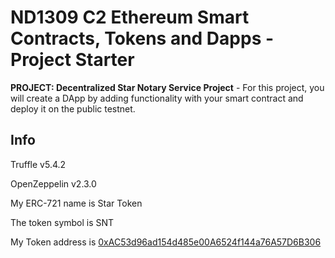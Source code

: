 # ND1309 C2 Ethereum Smart Contracts, Tokens and Dapps - Project Starter 
**PROJECT: Decentralized Star Notary Service Project** - For this project, you will create a DApp by adding functionality with your smart contract and deploy it on the public testnet.

## Info

Truffle v5.4.2

OpenZeppelin v2.3.0

My ERC-721 name is Star Token

The token symbol is SNT

My Token address is [0xAC53d96ad154d485e00A6524f144a76A57D6B306](https://rinkeby.etherscan.io/address/0xAC53d96ad154d485e00A6524f144a76A57D6B306)

